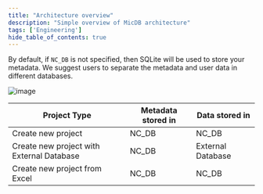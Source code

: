 ```yaml
---
title: "Architecture overview"
description: "Simple overview of MicDB architecture"
tags: ['Engineering']
hide_table_of_contents: true
---
```


By default, if `NC_DB` is not specified, then SQLite will be used to store your metadata. We suggest users to separate the metadata and user data in different databases.
  
![image](/img/architecture.png)


| Project Type | Metadata stored in | Data stored in |
|---------|-----------|--------|
| Create new project | NC_DB | NC_DB |
| Create new project with External Database | NC_DB | External Database |
| Create new project from Excel | NC_DB | NC_DB |